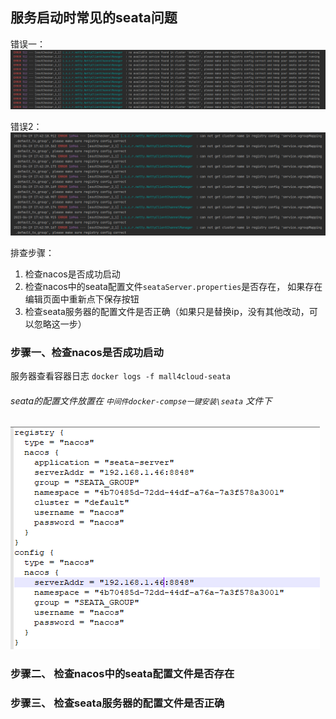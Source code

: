 
## 服务启动时常见的seata问题

错误一：
![img.png](../img/常见问题及处理/seata-01.png)

错误2：
![img.png](../img/常见问题及处理/seata-03.png)

排查步骤：
1. 检查nacos是否成功启动
2. 检查nacos中的seata配置文件`seataServer.properties`是否存在， 如果存在编辑页面中重新点下保存按钮
3. 检查seata服务器的配置文件是否正确（如果只是替换ip，没有其他改动，可以忽略这一步）


### 步骤一、检查nacos是否成功启动

服务器查看容器日志 `docker logs -f mall4cloud-seata`

######  seata的配置文件放置在 `中间件docker-compse一键安装\seata` 文件下
![img.png](../img/常见问题及处理/seata-02.png)



### 步骤二、 检查nacos中的seata配置文件是否存在



### 步骤三、 检查seata服务器的配置文件是否正确


